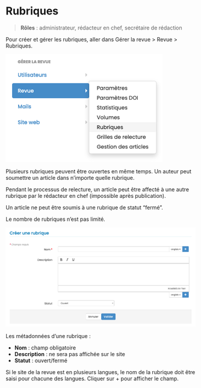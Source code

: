 # Rubriques

> **Rôles** : administrateur, rédacteur en chef, secrétaire de rédaction

Pour créer et gérer les rubriques, aller dans Gérer la revue > Revue > Rubriques.

![Alt text](img/sections-1.png "Créer une rubrique")

Plusieurs rubriques peuvent être ouvertes en même temps. Un auteur peut soumettre un article dans n’importe quelle rubrique.

Pendant le processus de relecture, un article peut être affecté à une autre rubrique par le rédacteur en chef (impossible après publication).

Un article ne peut être soumis à une rubrique de statut “fermé”.

Le nombre de rubriques n’est pas limité.

![Alt text](img/sections-2.png "Créer une rubrique : champs à renseigner")

Les métadonnées d’une rubrique :

- **Nom** : champ obligatoire
- **Description** : ne sera pas affichée sur le site
- **Statut** : ouvert/fermé

Si le site de la revue est en plusieurs langues, le nom de la rubrique doit être saisi pour chacune des langues. Cliquer sur + pour afficher le champ.